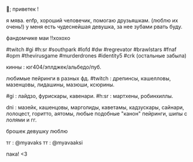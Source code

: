 🍒; приветек !

я мява. enfp, хороший человечик, помогаю друзьяшкам. (люблю их очень!) у меня есть чудеснейшая девушка, за нее зубами рвать буду.


фандомчике маи ‼️хохохо


#twitch #gi #h:sr #southpark #lofd #dw #regrevator #brawlstars #fnaf #opm #thevirusgame #murderdrones #identity5 #crk (остальные забыла)  


кинны : юг404/эплджек/альбедо/пуб.

любимые пейринги в разных фд. 
#twitch : дрепинсы, кашелловы, мазенцовы, лидашины, мазюши, ксюрины. 

#gi : лайдзо, фурискары, кавенари. 
#h:sr : мартхены, робинхиллы. 

dni : мазейк, кашенцовы, марголиды, каветамы, кадзускары, сайнари, лолоцест, горитто, аятомы, любые подобные "канон" пейринги, шипы с лолями и гг. 

брошек девушку люблю

тг : @myavaks тт : @myavaaksi 

пака! <3
